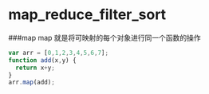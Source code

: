 # map_reduce_filter_sort

###map
map 就是将可映射的每个对象进行同一个函数的操作

```js
var arr = [0,1,2,3,4,5,6,7];
function add(x,y) {
  return x+y;
}
arr.map(add);
```
